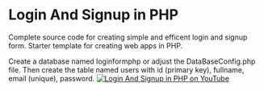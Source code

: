 # Login And Signup in PHP
 Complete source code for creating simple and efficent login and signup form. Starter template for creating web apps in PHP.
 
 Create a database named loginformphp or adjust the DataBaseConfig.php file. Then create the table named users with id (primary key), fullname, email (unique), password.
[![Login And Signup in PHP on YouTube](https://img.youtube.com/vi/yOTfQP8_vPA/hqdefault.jpg)](https://www.youtube.com/watch?v=yOTfQP8_vPA)
